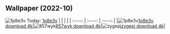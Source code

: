 ## Wallpaper (2022-10)
![1p8e3v](https://w.wallhaven.cc/full/1p/wallhaven-1p8e3v.jpg) Today: [1p8e3v](https://th.wallhaven.cc/small/1p/1p8e3v.jpg)
|      |      |      |
| :----: | :----: | :----: |
|![1p8e3v](https://th.wallhaven.cc/small/1p/1p8e3v.jpg)[1p8e3v download 4k](https://wallhaven.cc/w/1p8e3v)|![857wyk](https://th.wallhaven.cc/small/85/857wyk.jpg)[857wyk download 4k](https://wallhaven.cc/w/857wyk)|![zygepj](https://th.wallhaven.cc/small/zy/zygepj.jpg)[zygepj download 4k](https://wallhaven.cc/w/zygepj)|
